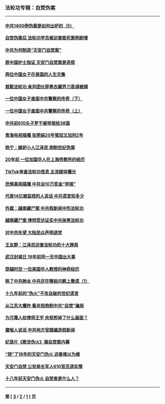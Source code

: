 ### 法轮功专辑：自焚伪案
---
#### [中共1400例伪案是如何出炉的（5）](../../pages/nf5562/n13226831.md?06060430) 
#### [自焚伪案后 法轮功学员被迫害致死案例剧增](../../pages/nf5562/n13190600.md?06060430) 
#### [中共为何制造“天安门自焚案”](../../pages/nf5562/n13183270.md?06060430) 
#### [原中国护士指证 天安门自焚案是造假](../../pages/nf5562/n13172289.md?06060430) 
#### [两位中国女子在美国的人生交集](../../pages/nf5562/n13156138.md?06060430) 
#### [栽赃法轮功 亲共团伙穿黑衣藏界刀高调被捕](../../pages/nf5562/n13073780.md?06060430) 
#### [一位中国女子直面中共警察的传奇（下）](../../pages/nf5562/n12989706.md?06060430) 
#### [一位中国女子直面中共警察的传奇（上）](../../pages/nf5562/n12985072.md?06060430) 
#### [中共前610头子罗干被举报给38国](../../pages/nf5562/n12975419.md?06060430) 
#### [青海电视插播 张荣娟20年冤狱又加刑2年](../../pages/nf5562/n12738166.md?06060430) 
#### [杨宁：嫉妒小人江泽民 炮制世纪伪案](../../pages/nf5562/n12724108.md?06060430) 
#### [20年前 一位加国华人在上海劳教所的经历](../../pages/nf5562/n12707932.md?06060430) 
#### [TikTok审查法轮功信息 主流媒体曝光](../../pages/nf5562/n12362336.md?06060430) 
#### [恐惧真相插播 中共设10万奖金“举报”](../../pages/nf5562/n12306396.md?06060430) 
#### [代表14亿被监控的人说话 中共谎言知多少](../../pages/nf5562/n12297484.md?06060430) 
#### [外媒：越南藏尸案 中共假新闻中伤法轮功](../../pages/nf5562/n12264411.md?06060430) 
#### [越南藏尸案 律师受访证实中共抹黑法轮功](../../pages/nf5562/n12261878.md?06060430) 
#### [对中共失望 大陆民众声明退党](../../pages/nf5562/n12187315.md?06060430) 
#### [王友群：江泽民迫害法轮功的十大罪恶](../../pages/nf5562/n12169074.md?06060430) 
#### [武汉封城日 19年前同一天中国出大事](../../pages/nf5562/n12150901.md?06060430) 
#### [穿越时空  一位美国华人教授的神奇经历](../../pages/nf5562/n12097460.md?06060430) 
#### [除了中共肺炎 中共还在哪些问题上撒谎（1）](../../pages/nf5562/n11955770.md?06060430) 
#### [十九年前的“伪火”不攻自破的世纪谎言](../../pages/nf5562/n11813238.md?06060430) 
#### [从江苏大爆炸 看央视炮制中共“自焚”骗局](../../pages/nf5562/n11140275.md?06060430) 
#### [为污蔑人权律师王宇 央视剪掉了什么画面？](../../pages/nf5562/n11130142.md?06060430) 
#### [聋哑人说话 中共地方官媒编造假新闻](../../pages/nf5562/n11006067.md?06060430) 
#### [纪录片《欺世伪火》揭自焚案内幕](../../pages/nf5562/n11002664.md?06060430) 
#### [“烧”了18年的天安门伪火 迫害难以为继](../../pages/nf5562/n10996660.md?06060430) 
#### [天安门自焚 公安局长军人610官员道实情](../../pages/nf5562/n10997098.md?06060430) 
#### [十八年前天安门伪火 自焚者是什么人？](../../pages/nf5562/n10996556.md?06060430) 

---
#### 第 [ [3](./3.md?06060430) / [2](./2.md?06060430) / [1](./1.md?06060430) ] 页
